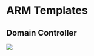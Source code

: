 ﻿# ARM Templates
## Domain Controller
<a href="https://portal.azure.com/#create/Microsoft.Template/uri/https%3A%2F%2Fraw.githubusercontent.com%2FAmachv%2Fsimir%2Fmaster%2Farm-domain-controller.json" target="_blank">
    <img src="http://azuredeploy.net/deploybutton.png"/>
</a>
